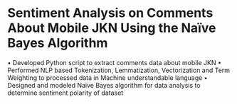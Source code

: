 # Sentiment Analysis on Comments About Mobile JKN Using the Naïve Bayes Algorithm

• Developed Python script to extract comments data about mobile JKN
• Performed NLP based Tokenization, Lemmatization, Vectorization and Term Weighting to processed data in Machine understandable language
• Designed and modeled Naïve Bayes algorithm for data analysis to determine sentiment polarity of dataset
